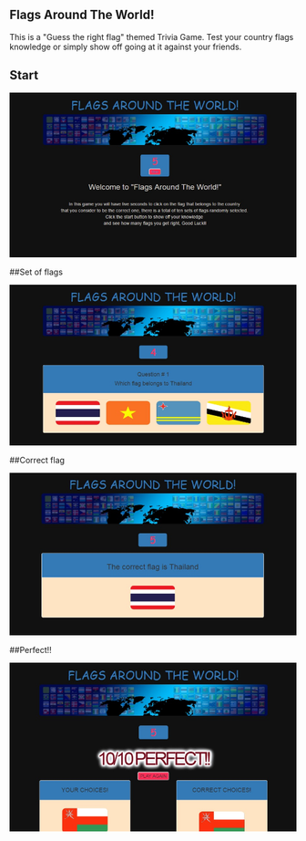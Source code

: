 ## Flags Around The World!

This is a "Guess the right flag" themed Trivia Game. Test your country flags knowledge or simply show off going at it against your friends.

## Start

![alt text](https://github.com/owelchez/TriviaGame/blob/master/readme/start.jpg "Start")

##Set of flags

![alt text](https://github.com/owelchez/TriviaGame/blob/master/readme/flagSet.jpg "Set of flags")

##Correct flag

![alt text](https://github.com/owelchez/TriviaGame/blob/master/readme/correctFlag.jpg "Correct flag")

##Perfect!!

![alt text](https://github.com/owelchez/TriviaGame/blob/master/readme/perfect.jpg "Perfect")